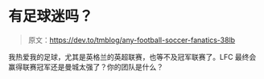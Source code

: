 # 有足球迷吗？

> 原文：<https://dev.to/tmblog/any-football-soccer-fanatics-38lb>

我热爱我的足球，尤其是英格兰的英超联赛，也等不及冠军联赛了。LFC 最终会赢得联赛冠军还是曼城太强了？你的团队是什么？